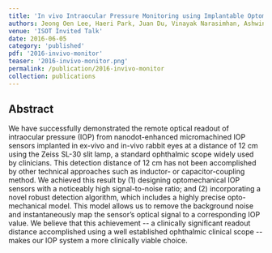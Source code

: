 ```yaml
---
title: 'In vivo Intraocular Pressure Monitoring using Implantable Optomechanical Sensor'
authors: Jeong Oen Lee, Haeri Park, Juan Du, Vinayak Narasimhan, Ashwin Balakrishna, Oliver Chen, David Stretavan, Hyuck Choo'
venue: 'ISOT Invited Talk'
date: 2016-06-05
category: 'published'
pdf: '2016-invivo-monitor'
teaser: '2016-invivo-monitor.png'
permalink: /publication/2016-invivo-monitor
collection: publications
---
```


Abstract
-------
We have successfully demonstrated the remote optical readout of intraocular pressure
(IOP) from nanodot-enhanced micromachined IOP sensors implanted in ex-vivo and in-vivo rabbit
eyes at a distance of 12 cm using the Zeiss SL-30 slit lamp, a standard ophthalmic scope widely
used by clinicians. This detection distance of 12 cm has not been accomplished by other
technical approaches such as inductor- or capacitor-coupling method. We achieved this result by
(1) designing optomechanical IOP sensors with a noticeably high signal-to-noise ratio; and (2)
incorporating a novel robust detection algorithm, which includes a highly precise opto-mechanical
model. This model allows us to remove the background noise and instantaneously map the
sensor’s optical signal to a corresponding IOP value. We believe that this achievement -- a
clinically significant readout distance accomplished using a well established ophthalmic clinical
scope -- makes our IOP system a more clinically viable choice.
